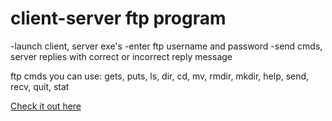 # client-server ftp program 

-launch client, server exe's 
-enter ftp username and password 
-send cmds, server replies with correct or incorrect reply message 

ftp cmds you can use: gets, puts, ls, dir, cd, mv, rmdir, mkdir, help, send, recv, quit, stat 

[Check it out here](https://brianperel.github.io/Project4.htm)

